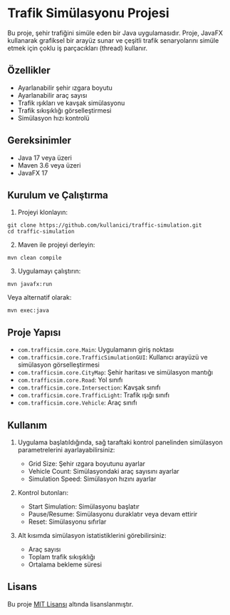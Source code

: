 # Trafik Simülasyonu Projesi

Bu proje, şehir trafiğini simüle eden bir Java uygulamasıdır. Proje, JavaFX kullanarak grafiksel bir arayüz sunar ve çeşitli trafik senaryolarını simüle etmek için çoklu iş parçacıkları (thread) kullanır.

## Özellikler

- Ayarlanabilir şehir ızgara boyutu
- Ayarlanabilir araç sayısı
- Trafik ışıkları ve kavşak simülasyonu
- Trafik sıkışıklığı görselleştirmesi
- Simülasyon hızı kontrolü

## Gereksinimler

- Java 17 veya üzeri
- Maven 3.6 veya üzeri
- JavaFX 17

## Kurulum ve Çalıştırma

1. Projeyi klonlayın:
```
git clone https://github.com/kullanici/traffic-simulation.git
cd traffic-simulation
```

2. Maven ile projeyi derleyin:
```
mvn clean compile
```

3. Uygulamayı çalıştırın:
```
mvn javafx:run
```

Veya alternatif olarak:
```
mvn exec:java
```

## Proje Yapısı

- `com.trafficsim.core.Main`: Uygulamanın giriş noktası
- `com.trafficsim.core.TrafficSimulationGUI`: Kullanıcı arayüzü ve simülasyon görselleştirmesi
- `com.trafficsim.core.CityMap`: Şehir haritası ve simülasyon mantığı
- `com.trafficsim.core.Road`: Yol sınıfı
- `com.trafficsim.core.Intersection`: Kavşak sınıfı
- `com.trafficsim.core.TrafficLight`: Trafik ışığı sınıfı
- `com.trafficsim.core.Vehicle`: Araç sınıfı

## Kullanım

1. Uygulama başlatıldığında, sağ taraftaki kontrol panelinden simülasyon parametrelerini ayarlayabilirsiniz:
   - Grid Size: Şehir ızgara boyutunu ayarlar
   - Vehicle Count: Simülasyondaki araç sayısını ayarlar
   - Simulation Speed: Simülasyon hızını ayarlar

2. Kontrol butonları:
   - Start Simulation: Simülasyonu başlatır
   - Pause/Resume: Simülasyonu duraklatır veya devam ettirir
   - Reset: Simülasyonu sıfırlar

3. Alt kısımda simülasyon istatistiklerini görebilirsiniz:
   - Araç sayısı
   - Toplam trafik sıkışıklığı
   - Ortalama bekleme süresi

## Lisans

Bu proje [MIT Lisansı](LICENSE) altında lisanslanmıştır.